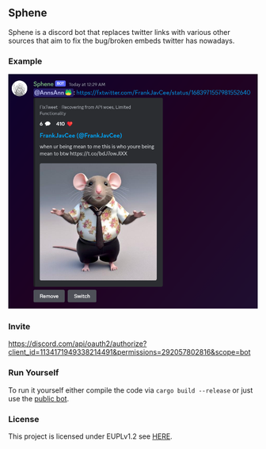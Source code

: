 ## Sphene

Sphene is a discord bot that replaces twitter links with various other sources that aim to fix the bug/broken embeds twitter has nowadays.

### Example

![](./.github/screenshot.png)

### Invite

https://discord.com/api/oauth2/authorize?client_id=1134171949338214491&permissions=292057802816&scope=bot

### Run Yourself

To run it yourself either compile the code via `cargo build --release` or just use the [public bot](https://discord.com/api/oauth2/authorize?client_id=1134171949338214491&permissions=292057802816&scope=bot).

### License

This project is licensed under EUPLv1.2 see [HERE](./LICENSE).
